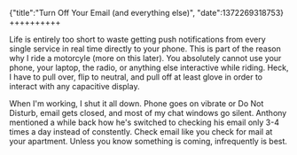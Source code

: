 {"title":"Turn Off Your Email (and everything else)", "date":1372269318753}
++++++++++

Life is entirely too short to waste getting push notifications from every single service in real time directly to your phone. This is part of the reason why I ride a motorcyle (more on this later). You absolutely cannot use your phone, your laptop, the radio, or anything else interactive while riding. Heck, I have to pull over, flip to neutral, and pull off at least glove in order to interact with any capacitive display.

When I'm working, I shut it all down. Phone goes on vibrate or Do Not Disturb, email gets closed, and most of my chat windows go silent. Anthony mentioned a while back how he's switched to checking his email only 3-4 times a day instead of constently. Check email like you check for mail at your apartment. Unless you know something is coming, infrequently is best.
